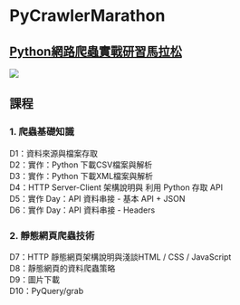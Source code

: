 # PyCrawlerMarathon
## [Python網路爬蟲實戰研習馬拉松](https://www.cupoy.com/product-marathon/pycrawler)

![](https://productfile.cupoy.com/pycrawler/1591057739988/large)

## 課程
### 1. 爬蟲基礎知識
D1：資料來源與檔案存取  
D2：實作：Python 下載CSV檔案與解析  
D3：實作：Python 下載XML檔案與解析  
D4：HTTP Server-Client 架構說明與 利用 Python 存取 API  
D5：實作 Day：API 資料串接 - 基本 API + JSON  
D6：實作 Day：API 資料串接 - Headers  

### 2. 靜態網頁爬蟲技術
D7：HTTP 靜態網頁架構說明與淺談HTML / CSS / JavaScript  
D8：靜態網頁的資料爬蟲策略  
D9：圖片下載  
D10：PyQuery/grab  
